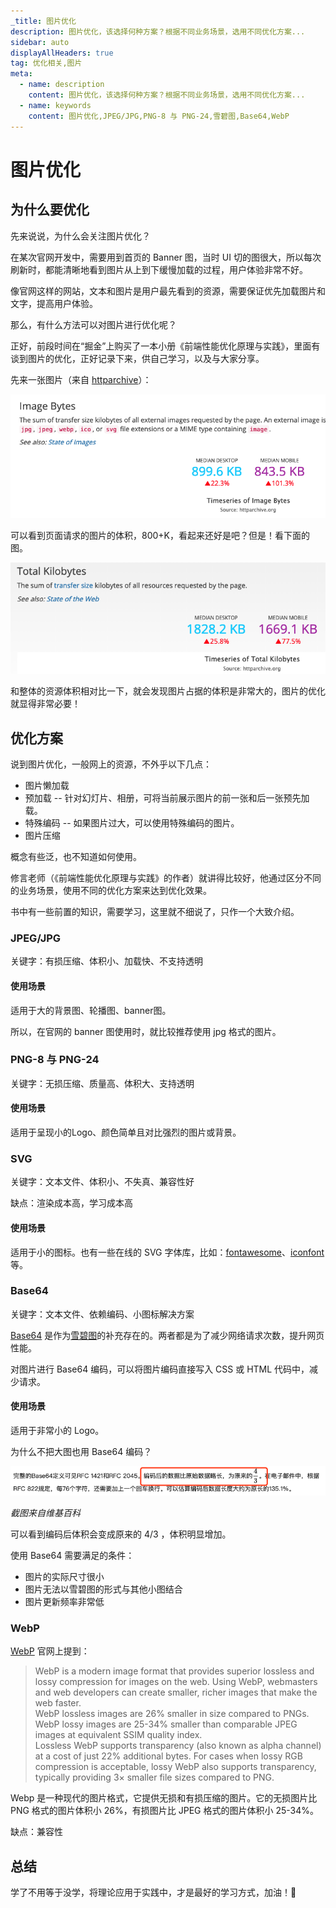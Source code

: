 ```yaml
---
_title: 图片优化
description: 图片优化，该选择何种方案？根据不同业务场景，选用不同优化方案...
sidebar: auto
displayAllHeaders: true
tag: 优化相关,图片
meta:
  - name: description
    content: 图片优化，该选择何种方案？根据不同业务场景，选用不同优化方案...
  - name: keywords
    content: 图片优化,JPEG/JPG,PNG-8 与 PNG-24,雪碧图,Base64,WebP
---
```


# 图片优化

## 为什么要优化

先来说说，为什么会关注图片优化？

在某次官网开发中，需要用到首页的 Banner 图，当时 UI 切的图很大，所以每次刷新时，都能清晰地看到图片从上到下缓慢加载的过程，用户体验非常不好。

像官网这样的网站，文本和图片是用户最先看到的资源，需要保证优先加载图片和文字，提高用户体验。

那么，有什么方法可以对图片进行优化呢？

正好，前段时间在“掘金”上购买了一本小册《前端性能优化原理与实践》，里面有谈到图片的优化，正好记录下来，供自己学习，以及与大家分享。

先来一张图片（来自 [httparchive](https://httparchive.org/reports/page-weight#bytesTotal)）：

![img](./images/03.image-optimize/02.png)

可以看到页面请求的图片的体积，800+K，看起来还好是吧？但是！看下面的图。

![img](./images/03.image-optimize/01.png)

和整体的资源体积相对比一下，就会发现图片占据的体积是非常大的，图片的优化就显得非常必要！

## 优化方案

说到图片优化，一般网上的资源，不外乎以下几点：

- 图片懒加载
- 预加载     -- 针对幻灯片、相册，可将当前展示图片的前一张和后一张预先加载。
- 特殊编码    -- 如果图片过大，可以使用特殊编码的图片。
- 图片压缩

概念有些泛，也不知道如何使用。

修言老师（《前端性能优化原理与实践》的作者）就讲得比较好，他通过区分不同的业务场景，使用不同的优化方案来达到优化效果。

书中有一些前置的知识，需要学习，这里就不细说了，只作一个大致介绍。

### JPEG/JPG

关键字：有损压缩、体积小、加载快、不支持透明

#### 使用场景

适用于大的背景图、轮播图、banner图。

所以，在官网的 banner 图使用时，就比较推荐使用 jpg 格式的图片。

### PNG-8 与 PNG-24

关键字：无损压缩、质量高、体积大、支持透明

#### 使用场景

适用于呈现小的Logo、颜色简单且对比强烈的图片或背景。

### SVG

关键字：文本文件、体积小、不失真、兼容性好

缺点：渲染成本高，学习成本高

#### 使用场景

适用于小的图标。也有一些在线的 SVG 字体库，比如：[fontawesome](https://fontawesome.com/)、[iconfont](https://www.iconfont.cn/)等。

### Base64

关键字：文本文件、依赖编码、小图标解决方案

[Base64](https://zh.wikipedia.org/wiki/Base64) 是作为[雪碧图](https://developer.mozilla.org/zh-CN/docs/Web/Guide/CSS/CSS_Image_Sprites)的补充存在的。两者都是为了减少网络请求次数，提升网页性能。

对图片进行 Base64 编码，可以将图片编码直接写入 CSS 或 HTML 代码中，减少请求。

#### 使用场景

适用于非常小的 Logo。

为什么不把大图也用 Base64 编码？

![img](./images/03.image-optimize/03.png)

*截图来自维基百科*

可以看到编码后体积会变成原来的 4/3 ，体积明显增加。

使用 Base64 需要满足的条件：

- 图片的实际尺寸很小
- 图片无法以雪碧图的形式与其他小图结合
- 图片更新频率非常低

### WebP

[WebP](https://developers.google.com/speed/webp/) 官网上提到：

> WebP is a modern image format that provides superior lossless and lossy compression for images on the web. Using WebP, webmasters and web developers can create smaller, richer images that make the web faster.  
> WebP lossless images are 26% smaller in size compared to PNGs. WebP lossy images are 25-34% smaller than comparable JPEG images at equivalent SSIM quality index.  
> Lossless WebP supports transparency (also known as alpha channel) at a cost of just 22% additional bytes. For cases when lossy RGB compression is acceptable, lossy WebP also supports transparency, typically providing 3× smaller file sizes compared to PNG.

Webp 是一种现代的图片格式，它提供无损和有损压缩的图片。它的无损图片比 PNG 格式的图片体积小 26%，有损图片比 JPEG 格式的图片体积小 25-34%。

缺点：兼容性

## 总结

学了不用等于没学，将理论应用于实践中，才是最好的学习方式，加油！💪